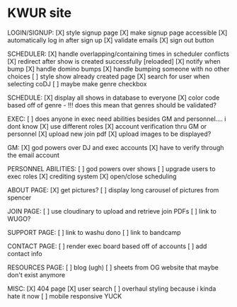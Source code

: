 # KWUR site

LOGIN/SIGNUP:
[X] style signup page
[X] make signup page accessible
[X] automatically log in after sign up 
[X] validate emails
[X] sign out button


SCHEDULER:
[X] handle overlapping/containing times in scheduler conflicts
[X] redirect after show is created successfully [reloaded]
[X] notify when bump
[X] handle domino bumps 
[X] handle bumping someone with no other choices
[ ] style show already created page
[X] search for user when selecting coDJ
[ ] maybe make genre checkbox

SCHEDULE: 
[X] display all shows in database to everyone
[X] color code based off of genre
    - !!! does this mean that genres should be validated? 

EXEC: 
[ ] does anyone in exec need abilities besides GM and personnel.... i dont know
[X] use different roles 
[X] account verification thru GM or personnel
[X] upload new join pdf 
[X] upload images to be displayed? 

GM:
[X] god powers over DJ and exec accounts
[X] have to verify through the email account


PERSONNEL ABILITIES:
[ ] god powers over shows
[ ] upgrade users to exec roles
[X] crediting system
[X] open/close scheduling

ABOUT PAGE:
[X] get pictures?
[ ] display long carousel of pictures from spencer

JOIN PAGE:
[ ] use cloudinary to upload and retrieve join PDFs
[ ] link to WUGO?

SUPPORT PAGE:
[ ] link to washu dono
[ ] link to bandcamp


CONTACT PAGE:
[ ] render exec board based off of accounts
[ ] add contact info 

RESOURCES PAGE: 
[ ] blog (ugh)
[ ] sheets from OG website that maybe don't exist anymore

MISC:
[X] 404 page
[X] user search
[ ] overhaul styling because i kinda hate it now
[ ] mobile responsive YUCK